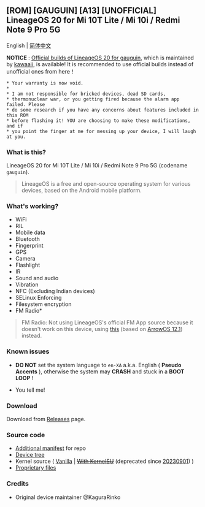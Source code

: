 ## [ROM] [GAUGUIN] [A13] [UNOFFICIAL] LineageOS 20 for Mi 10T Lite / Mi 10i / Redmi Note 9 Pro 5G

English | [简体中文](README_CN.md)

**NOTICE** : [Official builds of LineageOS 20 for gauguin](https://download.lineageos.org/devices/gauguin/builds), which is maintained by [kawaaii](https://github.com/kawaaii), is available! It is recommended to use official builds instead of unofficial ones from here！

```
* Your warranty is now void.
*
* I am not responsible for bricked devices, dead SD cards,
* thermonuclear war, or you getting fired because the alarm app failed. Please
* do some research if you have any concerns about features included in this ROM
* before flashing it! YOU are choosing to make these modifications, and if
* you point the finger at me for messing up your device, I will laugh at you.
```

### What is this?

LineageOS 20 for Mi 10T Lite / Mi 10i / Redmi Note 9 Pro 5G (codename `gauguin`).

> LineageOS is a free and open-source operating system for various devices, based on the Android mobile platform.

### What's working?
* WiFi
* RIL
* Mobile data
* Bluetooth
* Fingerprint
* GPS
* Camera
* Flashlight
* IR
* Sound and audio
* Vibration
* NFC (Excluding Indian devices)
* SELinux Enforcing
* Filesystem encryption
* FM Radio*


> FM Radio: Not using LineageOS's official FM App source because it doesn't work on this device, using [this](https://gitlab.com/lc0a/android_vendor_qcom_opensource_fm-commonsys) (based on [ArrowOS 12.1](https://github.com/ArrowOS/android_vendor_qcom_opensource_fm-commonsys/tree/arrow-12.1)) instead.

### Known issues
* **DO NOT** set the system language to `en-XA` a.k.a. English ( **Pseudo Accents** ), otherwise the system may **CRASH** and stuck in a **BOOT LOOP** !

* You tell me!

### Download

Download from [Releases](https://github.com/lc0a/android_device_xiaomi_gauguin/releases) page.

### Source code

* [Additional manifest](local_gauguin.xml) for repo
* [Device tree](https://github.com/lc0a/android_device_xiaomi_gauguin/tree/lineage-20)
* Kernel source ( [Vanilla](https://gitlab.com/lc0a/android_kernel_xiaomi_gauguin/tree/lineage-20-lc-stable) | [~~With KernelSU~~](https://gitlab.com/lc0a/android_kernel_xiaomi_gauguin/-/tree/lineage-20-lc-ksu) (deprecated since [20230901](https://github.com/lc0a/android_device_xiaomi_gauguin/releases/tag/20230901)) )
* [Proprietary files](https://gitlab.com/lc0a/proprietary_gauguin)

### Credits

* Original device maintainer @KaguraRinko
